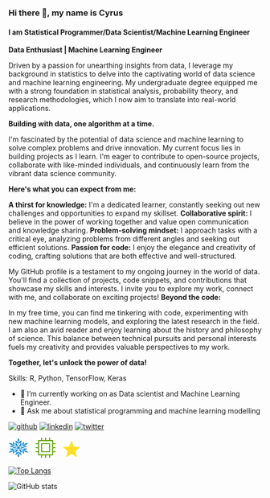 ### Hi there 👋, my name is Cyrus
#### I am Statistical Programmer/Data Scientist/Machine Learning Engineer
**Data Enthusiast | Machine Learning Engineer**

Driven by a passion for unearthing insights from data, I leverage my background in statistics to delve into the captivating world of data science and machine learning engineering. My undergraduate degree equipped me with a strong foundation in statistical analysis, probability theory, and research methodologies, which I now aim to translate into real-world applications.

**Building with data, one algorithm at a time.**

I'm fascinated by the potential of data science and machine learning to solve complex problems and drive innovation. My current focus lies in building projects as I learn. I'm eager to contribute to open-source projects, collaborate with like-minded individuals, and continuously learn from the vibrant data science community.

**Here's what you can expect from me:**

 **A thirst for knowledge:** I'm a dedicated learner, constantly seeking out new challenges and opportunities to expand my skillset.
**Collaborative spirit:** I believe in the power of working together and value open communication and knowledge sharing.
**Problem-solving mindset:** I approach tasks with a critical eye, analyzing problems from different angles and seeking out efficient solutions.
**Passion for code:** I enjoy the elegance and creativity of coding, crafting solutions that are both effective and well-structured.

My GitHub profile is a testament to my ongoing journey in the world of data. You'll find a collection of projects, code snippets, and contributions that showcase my skills and interests. I invite you to explore my work, connect with me, and collaborate on exciting projects!
**Beyond the code:**

In my free time, you can find me tinkering with code, experimenting with new machine learning models, and exploring the latest research in the field. I am also an avid reader and enjoy learning about the history and philosophy of science. This balance between technical pursuits and personal interests fuels my creativity and provides valuable perspectives to my work.

**Together, let's unlock the power of data!**

Skills: R, Python, TensorFlow, Keras 

- 🔭 I’m currently working on as Data scientist and Machine Learning Engineer. 
- 💬 Ask me about statistical programming and machine learning modelling 


[<img src='https://cdn.jsdelivr.net/npm/simple-icons@3.0.1/icons/github.svg' alt='github' height='40'>](https://github.com/CyrusNm)  [<img src='https://cdn.jsdelivr.net/npm/simple-icons@3.0.1/icons/linkedin.svg' alt='linkedin' height='40'>](https://www.linkedin.com/in/https://www.linkedin.com/in/cyrus-muigai//)  [<img src='https://cdn.jsdelivr.net/npm/simple-icons@3.0.1/icons/twitter.svg' alt='twitter' height='40'>](https://twitter.com/https://twitter.com/muigaicyrus)  

<a href='https://archiveprogram.github.com/'><img src='https://raw.githubusercontent.com/acervenky/animated-github-badges/master/assets/acbadge.gif' width='40' height='40'></a> <a href='https://docs.github.com/en/developers'><img src='https://raw.githubusercontent.com/acervenky/animated-github-badges/master/assets/devbadge.gif' width='40' height='40'></a> <a href='https://stars.github.com/'><img src='https://raw.githubusercontent.com/acervenky/animated-github-badges/master/assets/starbadge.gif' width='35' height='35'></a> 

[![Top Langs](https://github-readme-stats.vercel.app/api/top-langs/?username=CyrusNm)](https://github.com/anuraghazra/github-readme-stats)

![GitHub stats](https://github-readme-stats.vercel.app/api?username=CyrusNm&show_icons=true)  


